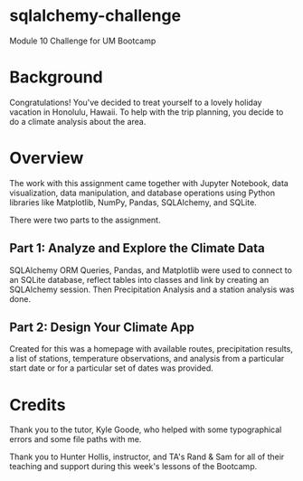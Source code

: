 # sqlalchemy-challenge
Module 10 Challenge for UM Bootcamp

# Background
Congratulations!  You've decided to treat yourself to a lovely holiday vacation in Honolulu, Hawaii.  To help with the trip planning, you decide to do a climate analysis about the area. 

# Overview
The work with this assignment came together with Jupyter Notebook, data visualization, data manipulation, and database operations using Python libraries like Matplotlib, NumPy, Pandas, SQLAlchemy, and SQLite.

There were two parts to the assignment.

## Part 1: Analyze and Explore the Climate Data
SQLAlchemy ORM Queries, Pandas, and Matplotlib were used to connect to an SQLite database, reflect tables into classes and link by creating an SQLAlchemy session.  Then Precipitation Analysis and a station analysis was done.

## Part 2: Design Your Climate App
Created for this was a homepage with available routes, precipitation results, a list of stations, temperature observations, and analysis from a particular start date or for a particular set of dates was provided.

# Credits
Thank you to the tutor, Kyle Goode, who helped with some typographical errors and some file paths with me.

Thank you to Hunter Hollis, instructor, and TA's Rand & Sam for all of their teaching and support during this week's lessons of the Bootcamp.


